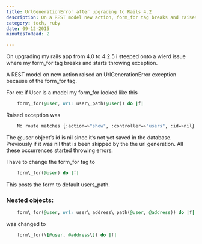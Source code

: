 ```yaml
---
title: UrlGenerationError after upgrading to Rails 4.2
description: On a REST model new action, form_for tag breaks and raises UrlGenerationError after upgrading to Rails 4.2
category: tech, ruby
date: 09-12-2015
minutesToRead: 2

---
```

On upgrading my rails app from 4.0 to 4.2.5 i steeped onto a wierd issue where my form\_for tag breaks and starts throwing exception.

A REST model on new action raised an UrlGenerationError exception because of the form\_for tag.

For ex: if User is a model my form\_for looked like this
```ruby
    form\_for(@user, url: user\_path(@user)) do |f|
```

Raised exception was
```bash
    No route matches {:action=>"show", :controller=>"users", :id=>nil} missing required keys: \[:id\]
```

The @user object’s id is nil since it’s not yet saved in the database. Previously if it was nil that is been skipped by the the url generation. All these occurrences started throwing errors.

I have to change the form\_for tag to
```ruby
    form\_for(@user) do |f|
```

This posts the form to default users\_path.

### Nested objects:
```ruby
    form\_for(@user, url: user\_address\_path(@user, @address)) do |f|
```

was changed to
```ruby
    form\_for(\[@user, @address\]) do |f|
```
